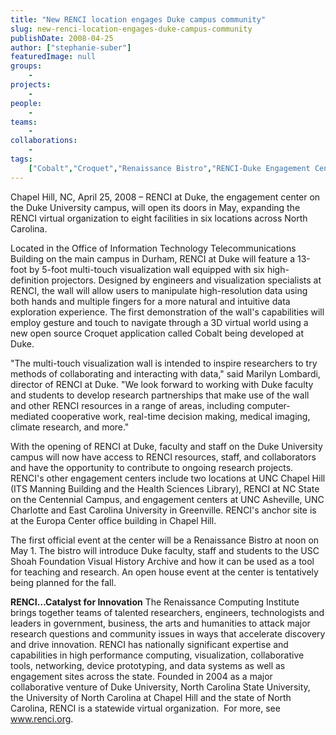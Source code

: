 ```yaml
---
title: "New RENCI location engages Duke campus community"
slug: new-renci-location-engages-duke-campus-community
publishDate: 2008-04-25
author: ["stephanie-suber"]
featuredImage: null
groups:
    - 
projects:
    - 
people:
    - 
teams: 
    - 
collaborations:
    - 
tags:
    ["Cobalt","Croquet","Renaissance Bistro","RENCI-Duke Engagement Center"]
---
```

Chapel Hill, NC, April 25, 2008 – RENCI at Duke, the engagement center on the Duke University campus, will open its doors in May, expanding the RENCI virtual organization to eight facilities in six locations across North Carolina. 

Located in the Office of Information Technology Telecommunications Building on the main campus in Durham, RENCI at Duke will feature a 13-foot by 5-foot multi-touch visualization wall equipped with six high-definition projectors. Designed by engineers and visualization specialists at RENCI, the wall will allow users to manipulate high-resolution data using both hands and multiple fingers for a more natural and intuitive data exploration experience. The first demonstration of the wall's capabilities will employ gesture and touch to navigate through a 3D virtual world using a new open source Croquet application called Cobalt being developed at Duke.

"The multi-touch visualization wall is intended to inspire researchers to try methods of collaborating and interacting with data," said Marilyn Lombardi, director of RENCI at Duke. "We look forward to working with Duke faculty and students to develop research partnerships that make use of the wall and other RENCI resources in a range of areas, including computer-mediated cooperative work, real-time decision making, medical imaging, climate research, and more."

With the opening of RENCI at Duke, faculty and staff on the Duke University campus will now have access to RENCI resources, staff, and collaborators and have the opportunity to contribute to ongoing research projects. RENCI's other engagement centers include two locations at UNC Chapel Hill (ITS Manning Building and the Health Sciences Library), RENCI at NC State on the Centennial Campus, and engagement centers at UNC Asheville, UNC Charlotte and East Carolina University in Greenville. RENCI's anchor site is at the Europa Center office building in Chapel Hill.

The first official event at the center will be a Renaissance Bistro at noon on May 1. The bistro will introduce Duke faculty, staff and students to the USC Shoah Foundation Visual History Archive and how it can be used as a tool for teaching and research. An open house event at the center is tentatively being planned for the fall.

<strong>RENCI…Catalyst for Innovation</strong>
The Renaissance Computing Institute brings together teams of talented researchers, engineers, technologists and leaders in government, business, the arts and humanities to attack major research questions and community issues in ways that accelerate discovery and drive innovation. RENCI has nationally significant expertise and capabilities in high performance computing, visualization, collaborative tools, networking, device prototyping, and data systems as well as engagement sites across the state. Founded in 2004 as a major collaborative venture of Duke University, North Carolina State University, the University of North Carolina at Chapel Hill and the state of North Carolina, RENCI is a statewide virtual organization.  For more, see <a href="https://www.renci.org/">www.renci.org</a>.
